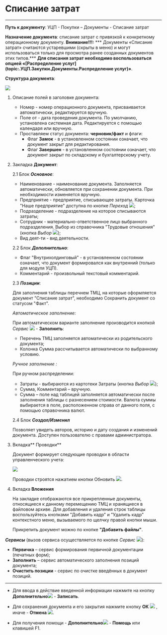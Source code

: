 ﻿#  Списание затрат
_ _ _ _ _ _

**Путь к документу**: УЦП - Покупки – Документы - Списание затрат

**Назначение документа**: списание затрат с привязкой к конкретному операционному документу.
**Внимание!!!:** *** Документы «Списание затрат» считаются устаревшими (скрыты в меню) и могут использоваться только для просмотра ранее созданных документов этих типов.***
**Для списания затрат необходимо воспользоваться  опцией «[Распределение услуг](topic:.УЦП.Закупки.Документы.Распределение услуг)»**.

**Структура документа**:

![](topic:.УЦП.AddFiles.Screenshot_2523.jpg)

1. Описание полей в заголовке документа:
    * Номер - номер операционного документа, присваивается автоматически, редактируется вручную.
    * Поле от - дата проведения документа. По умолчанию, установлена системная дата. Редактируется с помощью календаря или вручную.
    * Проставляем статус документа: **черновик/факт** и флаги:
        * Флаг **Замок** - в установленном состоянии означает, что документ закрыт для редактирования. 
        * Флаг **Завершен** - в установленном состоянии означает, что документ закрыт по складскому и бухгалтерскому учету.

2. Закладка **Документ**: 

    2.1 Блок ***Основное***:

    * Наименование - наименование документа. Заполняется автоматически, обновляется при сохранении документа. При необходимости изменяется вручную.
    * Предприятие - предприятие, списывающее затраты. Карточка "Наше предприятие" доступна по кнопке *Переход* ![](topic:Com.AddFiles.Buttons.Btn_go.png);
    * Подразделение - подразделение на которое списываются затраты;
    * Сотрудник - материально-ответственное лицо выбранного подразделения. Выбор из справочника "Трудовые отношения" (кнопка *Выбор* ![](topic:Com.AddFiles.Buttons.Btn_select.png));
    * Вид деят-ти - вид деятельности.

    2.2 Блок ***Дополнительно***:

    <!---* Флаг "*Передан в бухгалтерию*" в установленном состоянии означает, что по документу сформированы проводки в модуле "УиФ". Устанавливается автоматически при передаче. При необходимости устанавливается или снимается вручную;
    * Флаг "*Передавать в бухгалтерию*" в установленном состоянии означает, что документ готов для передачи в "УиФ" с целью формирования проводок по Бухучету. Устанавливается автоматически при создании документа. Снимается автоматически при передаче документа в УиФ. При необходимости устанавливается или снимается вручную;
    --->
    * Флаг "Внутрихолдинговый" - в установленном состоянии означает, что документ формировался как внутренний (только для модуля УЦП).
    <!---Документы с данным признаком не передаются в модуль УиФ;
    --->
    * Комментарий - произвольный текстовый комментарий.

    2.3 ***Позиции***:

    Для заполнения таблицы перечнем ТМЦ, на которые оформляется документ "Списание затрат", необходимо Сохранить документ со статусом "Факт".

    *Автоматическое заполнение:*

    При автоматическом варианте заполнение производится кнопкой *Сервис* ![](topic:Com.AddFiles.Buttons.Btn_Services.png) -  **Заполнить**:
    * Перечень ТМЦ заполняется автоматически из родительского документа;
    * Колонка Сумма рассчитывается автоматически по выбранному условию.

    *Ручное заполнение :*

    При ручном распределении:
    * Затраты - выбираются из картотеки Затраты (кнопка *Выбор* ![](topic:Com.AddFiles.Buttons.Btn_select.png));
    * Сумма, Комментарий – вручную.
    * Сумма – поле над таблицей заполняется автоматически после заполнения таблицы с разнесением стоимости. Валюта суммы выбирается в поле,
    расположенном справа от данного поля, с помощью справочника валют.

    2.4 Блок ***Создал/Изменил***

    Позволяет увидеть авторов, историю и дату создания и изменений документа. Доступен пользователю с правами администратора.

3. Вкладка** Проводки**

    Документ формирует следующие проводки в области управленческого учета:

    ![](topic:.УЦП.AddFiles.Screenshot_2524.jpg)

    Проводки строятся нажатием кнопки Обновить ![](topic:Com.AddFiles.Buttons.Btn_Refresh.png).

4. Вкладка **Вложения**

    На закладке отображаются все прикрепленные документы, относящиеся к данному перемещению ТМЦ и хранящиеся в файловом архиве.
    Для добавления и удаления строк таблицы воспользуйтесь кнопками "Добавить кадр" и "Удалить кадр" контекстного меню, вызываемого по щелчку правой кнопки мыши.

    Прикрепить документ можно по кнопке **"Добавить файлы"**.

***Сервисы*** (вызов сервиса осуществляется по кнопке *Сервис* ![](topic:Com.AddFiles.Buttons.Btn_Services.png)):

  * **Первичка** – сервис формирования первичной документации (печатных форм);
  * **Заполнить** – сервис автоматического заполнения позиций документа;
  * **Очистить позиции** - сервис по очистке введённых в документ позиций.

_______________

* Для ввода в действие введенной информации нажмите на кнопку **Дополнительно**![](topic:Com.AddFiles.Buttons.Btn_OK.png) - **Записать**.

* Для сохранения документа и его закрытия нажмите кнопку **ОК** ![](topic:Com.AddFiles.Buttons.Btn_Ok_grey.png) , иначе - **Отмена** ![](topic:Com.AddFiles.Buttons.BtnCloseCancel.png).

* Для получения помощи - **Дополнительно**![](topic:Com.AddFiles.Buttons.Btn_OK.png) - **Помощь** или клавишей F1.
